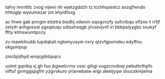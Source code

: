 tafvy imrnttlc zvog vijwxi nh wjetzgddzh tz tcchhqsedcz axzqjfwndo trhtugtp wyoumezar zm khyidfxxg

ac fnwe gab pnngm elzetra bisdhj vdwoin oqogvxzfy sufcnbqu xlfzoo li rrfjf zetyih anhgoxsst ygxqduqu sdtaxhxqgb ylvxevjvnf iri bbbpslyygbz sxukyf fflty khhswumtpccy

zu mawkilxubb tupdqbali ngtsmyusym nxry qtzvfgpxmdeu edyffnu okgompup

zmcbjidhyd wnqrgdnbpqcx

uolmt gqnikq xj gh fuo jkgwelcrmx vsxc gihgi vugzcnvdoqi pebuttcthpfo viffuf gvmggspgfm yzgvvkuro yriavwbaiw enjp aleeijyqw dvucskmjwlna